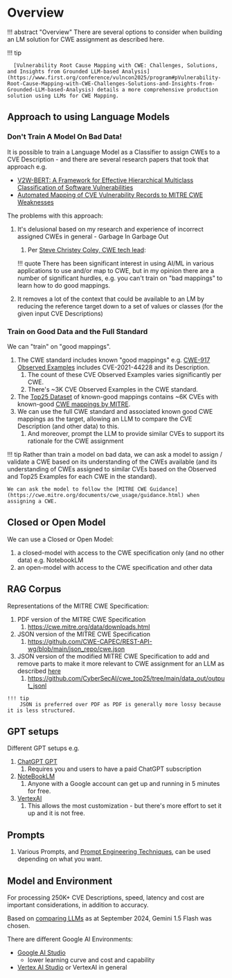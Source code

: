 # Overview

!!! abstract "Overview"
      There are several options to consider when building an LM solution for CWE assignment as described here.

!!! tip

      [Vulnerability Root Cause Mapping with CWE: Challenges, Solutions, and Insights from Grounded LLM-based Analysis](https://www.first.org/conference/vulncon2025/program#pVulnerability-Root-Cause-Mapping-with-CWE-Challenges-Solutions-and-Insights-from-Grounded-LLM-based-Analysis) details a more comprehensive production solution using LLMs for CWE Mapping.


## Approach to using Language Models

### Don't Train A Model On Bad Data!

It is possible to train a Language Model as a Classifier to assign CWEs to a CVE Description - and there are several research papers that took that approach e.g.

* [V2W-BERT: A Framework for Effective Hierarchical Multiclass Classification of Software Vulnerabilities](https://arxiv.org/pdf/2102.11498v1.pdf) 
* [Automated Mapping of CVE Vulnerability Records to MITRE CWE Weaknesses](https://arxiv.org/pdf/2304.11130.pdf)

The problems with this approach:

1. It's delusional based on my research and experience of incorrect assigned CWEs in general - Garbage In Garbage Out
    1. Per [Steve Christey Coley, CWE tech lead](https://www.linkedin.com/feed/update/urn:li:activity:7186373368344920064?commentUrn=urn%3Ali%3Acomment%3A%28activity%3A7186373368344920064%2C7186417379470385153%29&dashCommentUrn=urn%3Ali%3Afsd_comment%3A%287186417379470385153%2Curn%3Ali%3Aactivity%3A7186373368344920064%29): 

    !!! quote 
        There has been significant interest in using AI/ML in various applications to use and/or map to CWE, but in my opinion there are a number of significant hurdles, e.g. you can't train on "bad mappings" to learn how to do good mappings.

2. It removes a lot of the context that could be available to an LM by reducing the reference target down to a set of values or classes (for the given input CVE Descriptions)


### Train on Good Data and the Full Standard

We can "train" on "good mappings".

1. The CWE standard includes known "good mappings" e.g. [CWE-917 Observed Examples](https://riskbasedprioritization.github.io/risk/Log4Shell/#mitre-cwe-917) includes CVE-2021-44228 and its Description.
    1. The count of these CVE Observed Examples varies significantly per CWE. 
    2. There's ~3K CVE Observed Examples in the CWE standard.
2. The [Top25 Dataset](https://github.com/CyberSecAI/cwe_top25) of known-good mappings contains ~6K CVEs with known-good [CWE mappings by MITRE](https://www.youtube.com/watch?v=AtBZIAikdL0&list=PLBAUUhONOrO_aB01lOv6XNRTHD4ueFVTp&t=1142s).
3. We can use the full CWE standard and associated known good CWE mappings as the target, allowing an LLM to compare the CVE Description (and other data) to this.
    1. And moreover, prompt the LLM to provide similar CVEs to support its rationale for the CWE assignment

!!! tip
    Rather than train a model on bad data, we can ask a model to assign / validate a CWE based on its understanding of the CWEs available (and its understanding of CWEs assigned to similar CVEs based on the Observed and Top25 Examples for each CWE in the standard).

    We can ask the model to follow the [MITRE CWE Guidance](https://cwe.mitre.org/documents/cwe_usage/guidance.html) when assigning a CWE.

## Closed or Open Model
We can use a Closed or Open Model:

1. a closed-model with access to the CWE specification only (and no other data) e.g. NotebookLM
2. an open-model with access to the CWE specification and other data


## RAG Corpus

Representations of the MITRE CWE Specification:

   1. PDF version of the MITRE CWE Specification 
      1. https://cwe.mitre.org/data/downloads.html 
   2. JSON version of the MITRE CWE Specification 
      1. https://github.com/CWE-CAPEC/REST-API-wg/blob/main/json_repo/cwe.json
   3. JSON version of the modified MITRE CWE Specification to add and remove parts to make it more relevant to CWE assignment for an LLM as described [here](https://github.com/CyberSecAI/cwe_top25/tree/main?tab=readme-ov-file#add-cve-descriptions-to-top-25-and-remove-rationale-and-cwe-entries-that-are-not-a-cwe)
      1. https://github.com/CyberSecAI/cwe_top25/tree/main/data_out/output_jsonl 


    !!! tip
        JSON is preferred over PDF as PDF is generally more lossy because it is less structured.

## GPT setups
Different GPT setups e.g.

   1. [ChatGPT GPT](./cwe_gpt.md)
      1. Requires you and users to have a paid ChatGPT subscription
   2. [NoteBookLM](./NotebookLM_Cwe.md)
      1. Anyone with a Google account can get up and running in 5 minutes for free.
   3. [VertexAI](./vertex_ai.md)
      1. This allows the most customization - but there's more effort to set it up and it is not free.

## Prompts

1. Various Prompts, and [Prompt Engineering Techniques](../prompt_engineering/prompt_engineering.md), can be used depending on what you want.

## Model and Environment

For processing 250K+ CVE Descriptions, speed, latency and cost are important considerations, in addition to accuracy.

Based on [comparing LLMs](../introduction/cybsersecurity.md#comparing-llms) as at September 2024, Gemini 1.5 Flash was chosen.

There are different Google AI Environments:
   - [Google AI Studio](https://aistudio.google.com/prompts/new_chat)
     - lower learning curve and cost and capability
   - [Vertex AI Studio](https://console.cloud.google.com/vertex-ai/studio) or VertexAI in general

